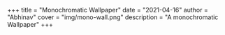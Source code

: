 +++
title = "Monochromatic Wallpaper"
date = "2021-04-16"
author = "Abhinav"
cover = "img/mono-wall.png"
description = "A monochromatic Wallpaper"
+++


